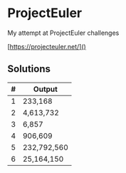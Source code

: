 # ProjectEuler

My attempt at ProjectEuler challenges

[https://projecteuler.net/]()

## Solutions

|#|Output|
|---|----|
|1  |233,168|
|2  |4,613,732|
|3  |6,857|
|4  |906,609|
|5  |232,792,560|
|6  |25,164,150|
